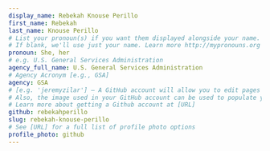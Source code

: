 ```yaml
---
display_name: Rebekah Knouse Perillo
first_name: Rebekah
last_name: Knouse Perillo
# List your pronoun(s) if you want them displayed alongside your name.
# If blank, we'll use just your name. Learn more http://mypronouns.org
pronoun: She, her
# e.g. U.S. General Services Administration
agency_full_name: U.S. General Services Administration
# Agency Acronym [e.g., GSA]
agency: GSA
# [e.g. 'jeremyzilar'] — A GitHub account will allow you to edit pages on Digital.gov.
# Also, the image used in your GitHub account can be used to populate your digital.gov profile photo.
# Learn more about getting a Github account at [URL]
github: rebekahperillo
slug: rebekah-knouse-perillo
# See [URL] for a full list of profile photo options
profile_photo: github
---
```

